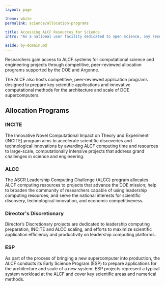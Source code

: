 ```yaml
---
layout: page

theme: white
permalink: science/allocation-programs

title: Accessing ALCF Resources for Science
intro: "As a national user facility dedicated to open science, any researcher in the world with a large-scale computing problem can apply for time on ALCF computing resources."

aside: by-domain.md
---
```


Researchers gain access to ALCF systems for computational science and engineering projects through competitive, peer-reviewed allocation programs supported by the DOE and Argonne.

The ALCF also hosts competitive, peer-reviewed application programs designed to prepare key scientific applications and innovative computational methods for the architecture and scale of DOE supercomputers.

## Allocation Programs


### INCITE
The Innovative Novel Computational Impact on Theory and Experiment (INCITE) program aims to accelerate scientific discoveries and technological innovations by awarding ALCF computing time and resources to large-scale, computationally intensive projects that address grand challenges in science and engineering.

### ALCC
The ASCR Leadership Computing Challenge (ALCC) program allocates ALCF computing resources to projects that advance the DOE mission; help to broaden the community of researchers capable of using leadership computing resources; and serve the national interests for scientific discovery, technological innovation, and economic competitiveness.

### Director's Discretionary
Director’s Discretionary projects are dedicated to leadership computing preparation, INCITE and ALCC scaling, and efforts to maximize scientific application efficiency and productivity on leadership computing platforms.

### ESP
As part of the process of bringing a new supercomputer into production, the ALCF conducts its Early Science Program (ESP) to prepare applications for the architecture and scale of a new system. ESP projects represent a typical system workload at the ALCF and cover key scientific areas and numerical methods.
